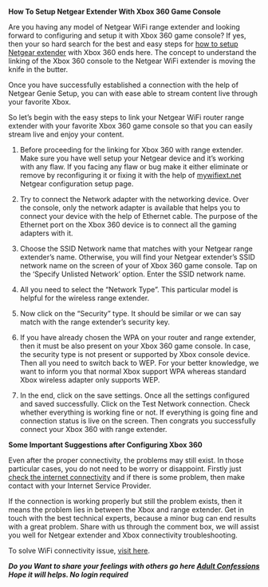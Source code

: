 <b>How To Setup Netgear Extender With Xbox 360 Game Console</b>

Are you having any model of Netgear WiFi range extender and looking forward to configuring and setup it with Xbox 360 game console? If yes, then your so hard search for the best and easy steps for <a href="https://mywifiextlog.net/netgear-extender-setup/" rel="dofollow">how to setup Netgear extender</a> with Xbox 360 ends here. The concept to understand the linking of the Xbox 360 console to the Netgear WiFi extender is moving the knife in the butter.

Once you have successfully established a connection with the help of Netgear Genie Setup, you can with ease able to stream content live through your favorite Xbox.

So let’s begin with the easy steps to link your Netgear WiFi router range extender with your favorite Xbox 360 game console so that you can easily stream live and enjoy your content.

1.  Before proceeding for the linking for Xbox 360 with range extender. Make sure you have well setup your Netgear device and it’s working with any flaw. If you facing any flaw or bug make it either eliminate or remove by reconfiguring it or fixing it with the help of <a href="https://mywifiextlog.net/">mywifiext.net</a> Netgear configuration setup page.

2.  Try to connect the Network adapter with the networking device. Over the console, only the network adapter is available that helps you to connect your device with the help of Ethernet cable. The purpose of the Ethernet port on the Xbox 360 device is to connect all the gaming adapters with it.

3.  Choose the SSID Network name that matches with your Netgear range extender’s name. Otherwise, you will find your Netgear extender’s SSID network name on the screen of your of Xbox 360 game console. Tap on the ‘Specify Unlisted Network’ option. Enter the SSID network name.

4.  All you need to select the “Network Type”. This particular model is helpful for the wireless range extender.

5.  Now click on the “Security” type. It should be similar or we can say match with the range extender’s security key.

6.  If you have already chosen the WPA on your router and range extender, then it must be also present on your Xbox 360 game console. In case, the security type is not present or supported by Xbox console device. Then all you need to switch back to WEP. For your better knowledge, we want to inform you that normal Xbox support WPA whereas standard Xbox wireless adapter only supports WEP.

7.  In the end, click on the save settings. Once all the settings configured and saved successfully. Click on the Test Network connection. Check whether everything is working fine or not. If everything is going fine and connection status is live on the screen. Then congrats you successfully connect your Xbox 360 with range extender.

<b>Some Important Suggestions after Configuring Xbox 360</b>

Even after the proper connectivity, the problems may still exist. In those particular cases, you do not need to be worry or disappoint. Firstly just <a href="https://mywifiextlog.net/wifi-extender-not-connecting-to-internet-troubleshooting-guide/">check the internet connectivity</a> and if there is some problem, then make contact with your Internet Service Provider.

If the connection is working properly but still the problem exists, then it means the problem lies in between the Xbox and range extender. Get in touch with the best technical experts, because a minor bug can end results with a great problem. Share with us through the comment box, we will assist you well for Netgear extender and Xbox connectivity troubleshooting.

To solve WiFi connectivity issue, <a href="https://spalding-labs.com/community/field_trial/w/wiki/657.solved-connectivity-issues-to-mywifiext-net.aspx">visit here</a>.



<b><i>Do you Want to share your feelings with others go here <a href="https://vigyaa.io/anonymous-confessions">Adult Confessions</a> Hope it will helps. No login required</i></b>
